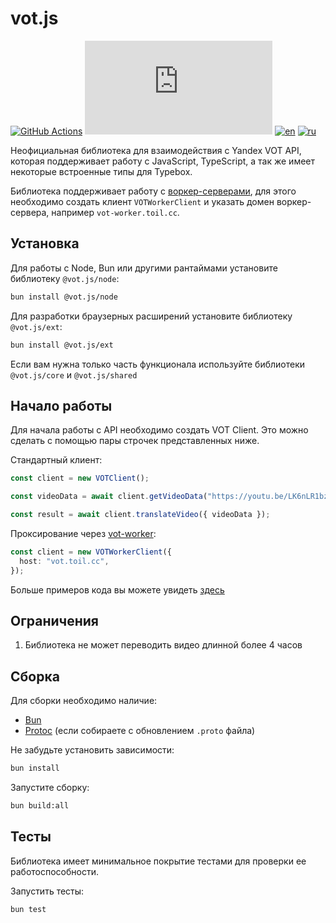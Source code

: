# vot.js

[![GitHub Actions](https://github.com/FOSWLY/vot.js/actions/workflows/ci.yml/badge.svg)](https://github.com/FOSWLY/vot.js/actions/workflows/ci.yml)
[![npm](https://img.shields.io/bundlejs/size/vot.js)](https://www.npmjs.com/package/vot.js)
[![en](https://img.shields.io/badge/lang-English%20%F0%9F%87%AC%F0%9F%87%A7-white)](README.md)
[![ru](https://img.shields.io/badge/%D1%8F%D0%B7%D1%8B%D0%BA-%D0%A0%D1%83%D1%81%D1%81%D0%BA%D0%B8%D0%B9%20%F0%9F%87%B7%F0%9F%87%BA-white)](README-RU.md)

Неофициальная библиотека для взаимодействия с Yandex VOT API, которая поддерживает работу с JavaScript, TypeScript, а так же имеет некоторые встроенные типы для Typebox.

Библиотека поддерживает работу с [воркер-серверами](https://github.com/FOSWLY/vot-worker), для этого необходимо создать клиент `VOTWorkerClient` и указать домен воркер-сервера, например `vot-worker.toil.cc`.

## Установка

Для работы с Node, Bun или другими рантаймами установите библиотеку `@vot.js/node`:

```bash
bun install @vot.js/node
```

Для разработки браузерных расширений установите библиотеку `@vot.js/ext`:

```bash
bun install @vot.js/ext
```

Если вам нужна только часть функционала используйте библиотеки `@vot.js/core` и `@vot.js/shared`

## Начало работы

Для начала работы с API необходимо создать VOT Client. Это можно сделать с помощью пары строчек представленных ниже.

Стандартный клиент:

```ts
const client = new VOTClient();

const videoData = await client.getVideoData("https://youtu.be/LK6nLR1bzpI");

const result = await client.translateVideo({ videoData });
```

Проксирование через [vot-worker](https://github.com/FOSWLY/vot-worker):

```ts
const client = new VOTWorkerClient({
  host: "vot.toil.cc",
});
```

Больше примеров кода вы можете увидеть [здесь](https://github.com/FOSWLY/vot.js/tree/main/examples)

## Ограничения

1. Библиотека не может переводить видео длинной более 4 часов

## Сборка

Для сборки необходимо наличие:

- [Bun](https://bun.sh/)
- [Protoc](https://github.com/protocolbuffers/protobuf/releases) (если собираете с обновлением `.proto` файла)

Не забудьте установить зависимости:

```bash
bun install
```

Запустите сборку:

```bash
bun build:all
```

## Тесты

Библиотека имеет минимальное покрытие тестами для проверки ее работоспособности.

Запустить тесты:

```bash
bun test
```
